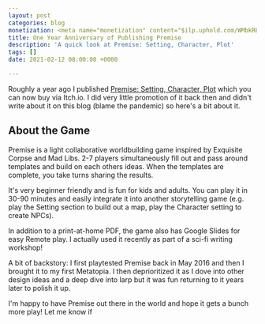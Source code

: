 ```yaml
---
layout: post
categories: blog
monetization: <meta name="monetization" content="$ilp.uphold.com/WMbkRBiZFgbx">
title: One Year Anniversary of Publishing Premise
description: 'A quick look at Premise: Setting, Character, Plot'
tags: []
date: 2021-02-12 08:00:00 +0000

---
```

Roughly a year ago I published [Premise: Setting, Character, Plot](https://randylubin.itch.io/premise-setting-character-plot) which you can now buy via Itch.io. I did very little promotion of it back then and didn't write about it on this blog (blame the pandemic) so here's a bit about it.

## About the Game

Premise is a light collaborative worldbuilding game inspired by Exquisite Corpse and Mad Libs. 2-7 players simultaneously fill out and pass around templates and build on each others ideas. When the templates are complete, you take turns sharing the results.

It's very beginner friendly and is fun for kids and adults. You can play it in 30-90 minutes and easily integrate it into another storytelling game (e.g. play the Setting section to build out a map, play the Character setting to create NPCs).

In addition to a print-at-home PDF, the game also has Google Slides for easy Remote play. I actually used it recently as part of a sci-fi writing workshop!

A bit of backstory: I first playtested Premise back in May 2016 and then I brought it to my first Metatopia. I then deprioritized it as I dove into other design ideas and a deep dive into larp but it was fun returning to it years later to polish it up.

I'm happy to have Premise out there in the world and hope it gets a bunch more play! Let me know if 